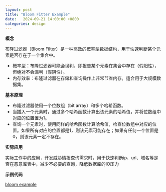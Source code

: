 ```yaml
---
layout: post
title: "Bloom Fitter Example"
date:   2024-09-21 14:00:00 +0800
categories: design
---
```


**概念**

布隆过滤器（Bloom Filter）是一种高效的概率型数据结构，用于快速判断某个元素是否存在于一个集合中。
- 概率型：布隆过滤器可能会误判，即报告某个元素在集合中存在（假阳性），但绝对不会漏判（假阴性）。
- 内存效率：布隆过滤器在存储和查询操作上非常节省内存，适合用于大规模数据集。

**基本原理**

- 布隆过滤器使用一个位数组（bit array）和多个哈希函数。
- 当插入一个元素时，通过多个哈希函数计算出该元素的哈希值，并将位数组中对应的位置置为1。
- 查询一个元素时，使用同样的哈希函数计算哈希值，检查位数组中对应的位置。如果所有对应的位置都是1，则该元素可能存在；如果有任何一个位置是0，则该元素一定不存在。

**实际应用**

实际工作中的应用，开发威胁情报查询需求时，用于快速判断ip、url、域名等是否在恶意库表中，减少不必要的查询，降低数据库的IO压力

**示例代码**

[bloom example](https://github.com/wl102/bloom_example)